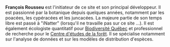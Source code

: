 <!--

https://avatars.githubusercontent.com/u/17189048?v=4

-->

**François Rousseu** est l'initiateur de ce site et son principal développeur. Il est passionné par la botanique depuis quelques années, notamment par les poacées, les cypéracées et les juncacées. La majeure partie de son temps libre est passé à "iNatter" (lorsqu'il ne travaille pas sur ce site ...). Il est également écologiste quantitatif pour [Biodiversité Québec](https://biodiversite-quebec.ca/fr) et professionnel de recherche pour le [Centre d'études de la forêt](https://www.cef-cfr.ca/). Il se spécialise notamment sur l'analyse de données et sur les modèles de distribution d'espèces.